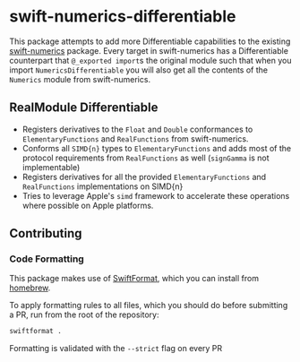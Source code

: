 # swift-numerics-differentiable

This package attempts to add more Differentiable capabilities to the existing [swift-numerics](https://github.com/apple/swift-numerics) package. Every target in swift-numerics has a Differentiable counterpart that `@_exported import`s the original module such that when you import `NumericsDifferentiable` you will also get all the contents of the `Numerics` module from swift-numerics. 

## RealModule Differentiable
- Registers derivatives to the `Float` and `Double` conformances to `ElementaryFunctions` and `RealFunctions` from swift-numerics.
- Conforms all `SIMD{n}` types to `ElementaryFunctions` and adds most of the protocol requirements from `RealFunctions` as well (`signGamma` is not implementable)
- Registers derivatives for all the provided `ElementaryFunctions` and `RealFunctions` implementations on SIMD{n}
- Tries to leverage Apple's `simd` framework to accelerate these operations where possible on Apple platforms.

## Contributing
### Code Formatting
This package makes use of [SwiftFormat](https://github.com/nicklockwood/SwiftFormat?tab=readme-ov-file#command-line-tool), which you can install
from [homebrew](https://brew.sh/). 

To apply formatting rules to all files, which you should do before submitting a PR, run from the root of the repository:

```sh
swiftformat .
```
Formatting is validated with the `--strict` flag on every PR


